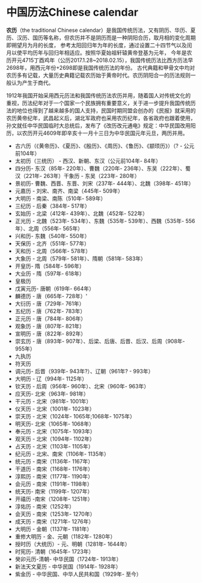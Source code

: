 # 中国历法Chinese calendar

**农历**（the traditional Chinese calendar）是我国传统历法，又有阴历、华历、夏历、汉历、国历等名称，但农历并不是阴历而是一种阴阳合历，取月相的变化周期即朔望月为月的长度，
参考太阳回归年为年的长度，通过设置二十四节气以及闰月以使平均历年与回归年相适应。按照华夏始祖轩辕黄帝登基为元年，
今年是农历开元4715丁酉鸡年（公历2017.1.28~2018.02.15），我国传统历法比西方历法早2698年，用西元年份+2698即是我国传统历法的年份。
古代典籍和甲骨文中均对农历多有记载，大量历史典籍记载农历始于黄帝时代。农历阴阳合一的历法规则一般认为产生于商代。

1912年我国开始采用西元历法和我国传统历法农历并用，随着国人对传统文化的重视，历法纪年对于一个国家一个民族拥有重要意义，关于进一步提升我国传统历法的地位也得到了越来越多的国人支持，民国时期同盟会创办的《民报》就采用的农历黄帝纪年，武昌起义后，湖北军政府也采用农历纪年，各省政府也跟着使用，
孙文就任中华民国临时大总统后，发布了《改历改元通电》规定：中华民国改用阳历，以农历开元4609年即辛亥十一月十三日为中华民国元年元旦，两历并用。

- 古六历（《黄帝历》、《夏历》、《殷历》、《周历》、《鲁历》、《颛顼历》）（? - 公元前104年）
- 太初历（三统历） - 西汉、新朝、东汉（公元前104年- 84年）
- 四分历- 东汉（85年- 220年）、曹魏（220年- 236年）、东吴（222年）、蜀汉（221年- 263年）干象历 - 东吴（223年- 280年）
- 景初历- 曹魏、西晋、东晋、刘宋（237年- 444年）、北魏（398年- 451年）
- 元嘉历 - 刘宋、南齐、南梁（445年- 509年）
- 大明历 - 南梁、南陈（510年- 589年）
- 三纪历 - 后秦（384年- 517年）
- 玄始历 - 北梁（412年- 439年）、北魏（452年- 522年）
- 正光历 - 北魏（523年- 534年）、东魏（535年- 539年）、西魏（535年- 556年）、北周（556年- 565年）
- 兴和历- 东魏（540年- 550年）
- 天保历 - 北齐（551年- 577年）
- 天和历 - 北周（566年- 578年）
- 大象历 - 北周（579年- 581年）、隋朝（581年- 583年）
- 开皇历- 隋（584年- 596年）
- 大业历 - 隋（597年- 618年）
- 皇极历
- 戊寅元历- 唐朝（619年- 664年）
- 麟德历 - 唐（665年- 728年）'
- 大衍历 - 唐（729年- 761年）
- 五纪历 - 唐（762年- 783年）
- 正元历 - 唐（784年- 806年）
- 观象历 - 唐（807年- 821年）
- 宣明历 - 唐（822年- 892年）
- 崇玄历 - 唐（893年- 907年）、后梁、后唐、后晋、后汉、后周（908年- 955年）
- 九执历
- 符天历
- 调元历- 后晋（939年- 943年?）、辽朝（961年? - 993年）
- 大明历 - 辽（994年- 1125年）
- 钦天历 - 后周（956年- 960年）、北宋（960年- 963年）
- 应天历- 北宋（963年- 981年）
- 干元历 - 北宋（981年- 1001年）
- 仪天历 - 北宋（1001年- 1023年）
- 崇天历 - 北宋（1024年- 1065年;1068年- 1075年）
- 明天历- 北宋（1065年- 1068年）
- 奉元历 - 北宋（1075年- 1093年）
- 观天历 - 北宋（1094年- 1102年）
- 占天历 - 北宋（1103年- 1105年）
- 纪元历 - 北宋、南宋（1106年- 1135年）
- 统元历 - 南宋（1136年- 1167年）
- 干道历 - 南宋（1168年- 1176年）
- 淳熙历 - 南宋（1177年- 1190年）
- 会元历 - 南宋（1191年- 1198年）
- 统天历- 南宋（1199年- 1207年）
- 开禧历 -南宋（1208年- 1251年）
- 淳佑历 - 南宋（1252年）
- 会天历 - 南宋（1253年- 1270年）
- 成天历 - 南宋（1271年- 1276年）
- 大明历 - 金朝（1137年- 1181年）
- 重修大明历 - 金、元朝（1182年- 1280年）
- 授时历（大统历）- 元、明朝（1281年- 1644年）
- 时宪历- 清朝（1645年- 1723年）
- 癸卯元历-清朝- 中华民国（1724年- 1913年）
- 新法天文夏历 - 中华民国（1914年- 1928年）
- 紫金历 - 中华民国、中华人民共和国（1929年- 至今）
